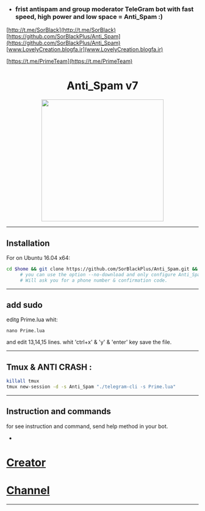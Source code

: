 

- ### frist antispam and group moderator TeleGram bot with fast speed, high power and low space = Anti_Spam :)


[http://t.me/SorBlack](http://t.me/SorBlack)
[https://github.com/SorBlackPlus/Anti_Spam](https://github.com/SorBlackPlus/Anti_Spam)
[www.LovelyCreation.blogfa.ir](www.LovelyCreation.blogfa.ir)

[https://t.me/PrimeTeam](https://t.me/PrimeTeam)

<h1 align="center">Anti_Spam v7</h1>

<p align="center"> <img class="td" style="vertical-align: middle;" src="http://s8.picofile.com/file/8293897784/photo_2017_04_27_21_27_26.jpg" alt="" width="320" height="320" /></p>

***

## Installation
For on Ubuntu 16.04 x64:
```bash
cd $home && git clone https://github.com/SorBlackPlus/Anti_Spam.git && cd Anti_Spam && chmod +x launch.sh && ./launch.sh
     # you can use the option --no-download and only configure Anti_Spam
     # Will ask you for a phone number & confirmation code.
```

***

## add sudo
editg Prime.lua whit:
```
nano Prime.lua
```
and edit 13,14,15 lines.
whit 'ctrl+x' & 'y' & 'enter' key save the file.

***

## Tmux & ANTI CRASH :
```bash
killall tmux
tmux new-session -d -s Anti_Spam "./telegram-cli -s Prime.lua"
```

***

## Instruction and commands 

for see instruction and command, send help method in your bot.

-

# [Creator](https://telegram.me/SorBlack)
# [Channel](https://telegram.me/PrimeTeam)
			
----------


